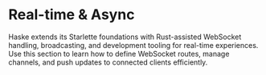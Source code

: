 # Real-time & Async

Haske extends its Starlette foundations with Rust-assisted WebSocket handling, broadcasting, and development tooling for real-time experiences. Use this section to learn how to define WebSocket routes, manage channels, and push updates to connected clients efficiently.
